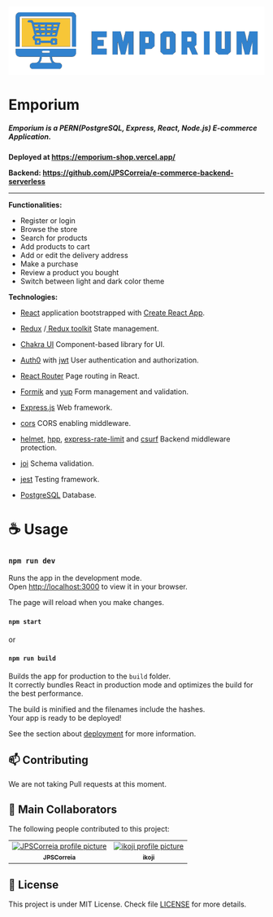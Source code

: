 
![image](https://github.com/JPSCorreia/e-commerce-frontend/blob/main/public/images/emporium-light.png?raw=true)

# Emporium

##### Emporium is a **PERN(PostgreSQL, Express, React, Node.js)** E-commerce Application.

**Deployed at https://emporium-shop.vercel.app/**

**Backend: https://github.com/JPSCorreia/e-commerce-backend-serverless**

---
**Functionalities:**

- Register or login
- Browse the store
- Search for products
- Add products to cart
- Add or edit the delivery address
- Make a purchase
- Review a product you bought
- Switch between light and dark color theme

**Technologies:**

- [React](https://react.dev/) application bootstrapped with [Create React App](https://github.com/facebook/create-react-app).
- [Redux](https://redux.js.org/) /[ Redux toolkit](https://redux-toolkit.js.org/) State management.
- [Chakra UI](https://chakra-ui.com/) Component-based library for UI.
- [Auth0](https://auth0.com/) with [jwt](https://jwt.io/) User authentication and authorization.
- [React Router](https://reactrouter.com/) Page routing in React.
- [Formik](https://formik.org/) and [yup](https://www.npmjs.com/package/yup) Form management and validation.

- [Express.js](https://expressjs.com/) Web framework.
- [cors](https://www.npmjs.com/package/cors) CORS enabling middleware.
- [helmet](https://www.npmjs.com/package/helmet), [hpp](https://www.npmjs.com/package/hpp), [express-rate-limit](https://www.npmjs.com/package/express-rate-limit) and [csurf](https://www.npmjs.com/package/csurf) Backend middleware protection.
- [joi](https://joi.dev/) Schema validation.
- [jest](https://jestjs.io/) Testing framework.
- [PostgreSQL](https://www.postgresql.org/) Database.


# ☕ Usage


### `npm run dev`

Runs the app in the development mode.\
Open [http://localhost:3000](http://localhost:3000) to view it in your browser.

The page will reload when you make changes.


#### `npm start`
or
#### `npm run build`

Builds the app for production to the `build` folder.\
It correctly bundles React in production mode and optimizes the build for the best performance.

The build is minified and the filenames include the hashes.\
Your app is ready to be deployed!

See the section about [deployment](https://facebook.github.io/create-react-app/docs/deployment) for more information.



## 📫 Contributing
We are not taking Pull requests at this moment.

## 🤝 Main Collaborators
The following people contributed to this project:

<table>
  <tr>
    <td align="center">
      <a href="https://github.com/JPSCorreia">
        <img src="https://avatars3.githubusercontent.com/u/80404631" width="100px;" alt="JPSCorreia profile picture"/><br>
        <sub>
          <b>JPSCorreia</b>
        </sub>
      </a>
    </td>
    <td align="center">
      <a href="https://github.com/ikoji">
        <img src="https://avatars.githubusercontent.com/u/9896751" width="100px;" alt="ikoji profile picture"/><br>
        <sub>
          <b>ikoji</b>
        </sub>
      </a>
    </td>
  </tr>
</table>

## 📝 License

This project is under MIT License. Check file [LICENSE](LICENSE) for more details.
